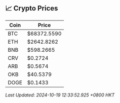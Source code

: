 ## 📈 Crypto Prices

| Coin | Price |
| ---- | ----- |
| BTC | $68372.5590 |
| ETH | $2642.8262 |
| BNB | $598.2665 |
| CRV | $0.2724 |
| ARB | $0.5674 |
| OKB | $40.5379 |
| DOGE | $0.1433 |

_Last Updated: 2024-10-19 12:33:52.925 +0800 HKT_